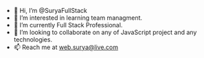 - 👋 Hi, I’m @SuryaFullStack
- 👀 I’m interested in learning team managment.
- 🌱 I’m currently Full Stack Professional.
- 💞️ I’m looking to collaborate on any of JavaScript project and any technologies.
- 📫 Reach me at web.surya@live.com

<!---
SuryaFullStack is a ✨ special ✨ repository because its `README.md` (this file) appears on your GitHub profile.
You can click the Preview link to take a look at your changes.
--->
